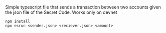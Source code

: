 Simple typescript file that sends a transaction between two accounts given the json file of the Secret Code.
Works only on devnet

```console
npm install
npx esrun <sender.json> <reciever.json> <amount>

```

